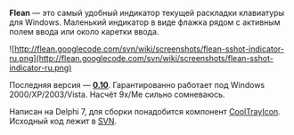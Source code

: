 **Flean** — это самый удобный индикатор текущей раскладки клавиатуры для Windows. Маленький индикатор в виде флажка рядом с активным полем ввода или около каретки ввода.

![http://flean.googlecode.com/svn/wiki/screenshots/flean-sshot-indicator-ru.png](http://flean.googlecode.com/svn/wiki/screenshots/flean-sshot-indicator-ru.png)

Последняя версия — **[0.10](http://code.google.com/p/flean/downloads/detail?name=flean-0.10.zip)**. Гарантированно работает под Windows 2000/XP/2003/Vista. Насчёт 9x/Me сильно сомневаюсь.

Написан на Delphi 7, для сборки понадобится компонент [CoolTrayIcon](http://code.google.com/p/flean/downloads/detail?name=CoolTrayIcon.zip&can=2&q=#makechanges). Исходный код лежит в [SVN](http://code.google.com/p/flean/source).